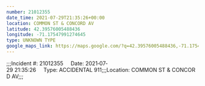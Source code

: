 ```yaml
---
number: 21012355
date_time: 2021-07-29T21:35:26+00:00
location: COMMON ST & CONCORD AV
latitude: 42.39576005488436
longitude: -71.17547991274645
type: UNKNOWN TYPE
google_maps_link: https://maps.google.com/?q=42.39576005488436,-71.17547991274645
---
```


;;;Incident #: 21012355     Date: 2021‐07‐29 21:35:26     Type: ACCIDENTAL 911;;;Location: COMMON ST & CONCORD AV;;;
